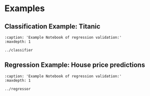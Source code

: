 # Examples

## Classification Example: Titanic
```{toctree}
:caption: 'Example Notebook of regression validation:'
:maxdepth: 1

../classifier
```

## Regression Example: House price predictions
```{toctree}
:caption: 'Example Notebook of regression validation:'
:maxdepth: 1

../regressor
```
